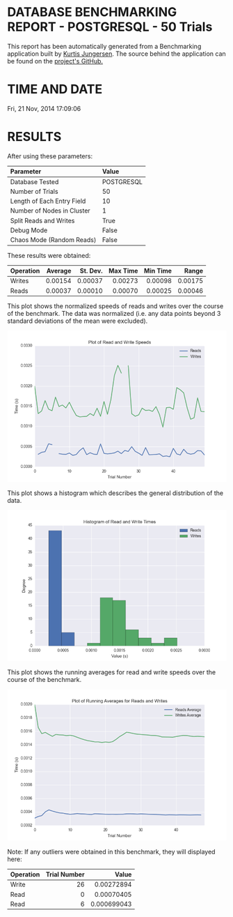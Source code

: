 DATABASE BENCHMARKING REPORT - POSTGRESQL - 50 Trials
=========================================

This report has been automatically generated from a Benchmarking application
built by [Kurtis Jungersen](http://kmjungersen.com).  The source behind the application can be found on the [project's GitHub.](https://github.com/kmjungersen/DB-Benchmarking)

TIME AND DATE
=============

Fri, 21 Nov, 2014 17:09:06


RESULTS
=======

After using these parameters:

| Parameter                  | Value      |
|:---------------------------|:-----------|
| Database Tested            | POSTGRESQL |
| Number of Trials           | 50         |
| Length of Each Entry Field | 10         |
| Number of Nodes in Cluster | 1          |
| Split Reads and Writes     | True       |
| Debug Mode                 | False      |
| Chaos Mode (Random Reads)  | False      |

These results were obtained:

| Operation   |   Average |   St. Dev. |   Max Time |   Min Time |   Range |
|:------------|----------:|-----------:|-----------:|-----------:|--------:|
| Writes      |   0.00154 |    0.00037 |    0.00273 |    0.00098 | 0.00175 |
| Reads       |   0.00037 |    0.00010 |    0.00070 |    0.00025 | 0.00046 |

This plot shows the normalized speeds of reads and writes over the course of the benchmark.  The data was normalized (i.e. any data points beyond 3 standard deviations of the mean were excluded).

![Alt text](images/POSTGRESQL-Nov21-2014-17:09:06-rw.png "rw")

This plot shows a histogram which describes the general distribution of the data.

![Alt text](images/POSTGRESQL-Nov21-2014-17:09:06-stats.png "stats")

This plot shows the running averages for read and write speeds over the course of the benchmark.

![Alt text](images/POSTGRESQL-Nov21-2014-17:09:06-running_averages.png "running_averages")

Note: If any outliers were obtained in this benchmark, they will displayed here:

| Operation   |   Trial Number |       Value |
|:------------|---------------:|------------:|
| Write       |             26 | 0.00272894  |
| Read        |              0 | 0.00070405  |
| Read        |              6 | 0.000699043 |